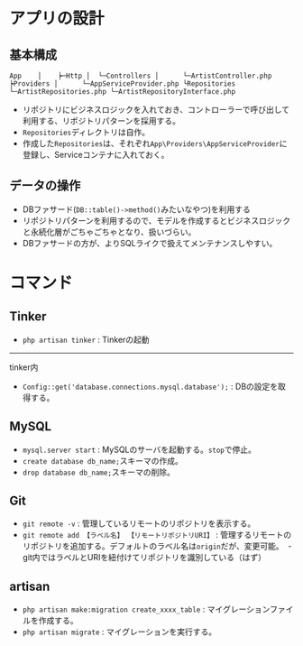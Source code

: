 # アプリの設計
## 基本構成
`
App   
│   
┝─Http
│  └─Controllers
│      └─ArtistController.php
┝Providers
│      └─AppServiceProvider.php
└Repositories
       └─ArtistRepositories.php
       └─ArtistRepositoryInterface.php
`

- リポジトリにビジネスロジックを入れておき、コントローラーで呼び出して利用する、リポジトリパターンを採用する。
- `Repositories`ディレクトリは自作。
- 作成した`Repositories`は、それぞれ`App\Providers\AppServiceProvider`に登録し、Serviceコンテナに入れておく。

## データの操作
- DBファサード(`DB::table()->method()`みたいなやつ)を利用する
- リポジトリパターンを利用するので、モデルを作成するとビジネスロジックと永続化層がごちゃごちゃとなり、扱いづらい。
- DBファサードの方が、よりSQLライクで扱えてメンテナンスしやすい。


# コマンド
## Tinker
- `php artisan tinker` : Tinkerの起動
***
tinker内
- `Config::get('database.connections.mysql.database');` : DBの設定を取得する。
## MySQL
- `mysql.server start` : MySQLのサーバを起動する。`stop`で停止。
- `create database db_name;`スキーマの作成。
- `drop database db_name;`スキーマの削除。
## Git
- `git remote -v` : 管理しているリモートのリポジトリを表示する。
- `git remote add 【ラベル名】 【リモートリポジトリURI】` : 管理するリモートのリポジトリを追加する。デフォルトのラベル名は`origin`だが、変更可能。
  - git内ではラベルとURIを紐付けてリポジトリを識別している（はず）
## artisan
- `php artisan make:migration create_xxxx_table` : マイグレーションファイルを作成する。
- `php artisan migrate` : マイグレーションを実行する。
